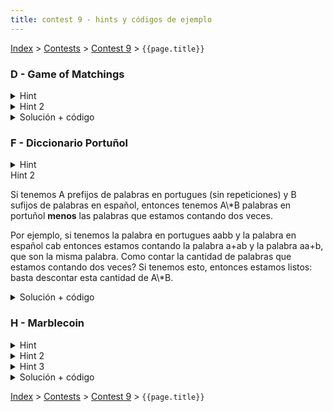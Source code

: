 ```yaml
---
title: contest 9 - hints y códigos de ejemplo
---
```


[Index](../index) > [Contests](../contests) > [Contest 9](../contests#contest-9) > ```{{page.title}}```

### D - Game of Matchings

<details> 
  <summary>Hint</summary>   
  Si intentamos hacer un match en el string S a partir del i-esimo caracter, y logramos hacer match de j caracteres antes de fallar, entonces no necesitamos volver a la posicion (i+1) y hacer el match todo de nuevo. Podemos aprovechar la estructura del patron y el hecho que hicimos match de j caracteres para hacerlo mas eficiente.
</details>
<details> 
  <summary>Hint 2</summary>   
  Hay que modificar KMP de alguna manera para poder contar los matches en tiempo lineal.
</details>
<details> 
  <summary>Solución + código</summary>
  <p>La solucion consiste en utilizar KMP, pero en lugar de hacer match revisando que los caracteres del patron y string sean iguales, lo que hay que hacer es:</p>

  <ol>
    <li>Leer un caracter del string</li>
    <li>Si el caracter no tiene asignado un numero, entonces revisar que el numero que toca leer en el patron no haya aparecido antes</li>
    <li>Si el caracter si tiene asignado un numero, entonces revisar que el numero que toca leer en el patron sea este mismo numero</li>
  </ol>

  <p>Si lo anterior se cumple, avanzar el match. Si no, entonces retroceder en el patron.</p>

  <p>Para revisar si un caracter tiene asignado un numero, basta computar para cada posicion i el indice de la aparicion anterior del caracter. Por ejemplo,
  para s=aabb computariamos el arreglo prev(s)=[-1,0,-1,2], donde -1 significa que no hemos visto ese caracter antes. Luego si estamos leyendo el caracter i-esimo del string s y lo queremos hacer match con el j-esimo numero del patron p, lo que hay que revisar es 
  </p>
  <ol>
    <li>Si i - prev(s)[i] > j, entonces hay que revisar que prev(p)[j]==-1</li>
    <li>En otro caso, hay que revisar que p[j - (i - prev(s)[i])] == p[j]</li>
  </ol>
  <a href="https://github.com/ProgramacionCompetitivaPUC/IIC2553-2019-2/blob/master/code_samples/contest9/D_game_of_matchings.cpp">Código de ejemplo</a>
</details>

### F - Diccionario Portuñol

<details> 
  <summary>Hint</summary>
  <p>
  Que estructura de datos se puede utilizar para enumerar/contar todos los prefijos de un conjunto de strings sin repeticiones?
  </p><p>
  Podemos utilizar esta misma estructura para enumerar/contar los sufijos de un conjunto de strings.
  </p>
</details>
  <summary>Hint 2</summary>
  <p>
  Si tenemos A prefijos de palabras en portugues (sin repeticiones) y B sufijos de palabras en español, entonces tenemos A\*B palabras en portuñol <strong>menos</strong> las palabras que estamos contando dos veces.
  </p><p>
  Por ejemplo, si tenemos la palabra en portugues aabb y la palabra en español cab entonces estamos contando la palabra a+ab y la palabra aa+b, que son la misma palabra. Como contar la cantidad de palabras que estamos contando dos veces? Si tenemos esto, entonces estamos listos: basta descontar esta cantidad de A\*B.
  </p>
</details>
<details> 
  <summary>Solución + código</summary>
  <p>
  Si contamos una palabra dos veces, es porque hay un prefijo de largo mayor a 1 de una palabra en portugues que termina en un caracter c y un sufijo de largo mayor a 1 de una palabra en español que empieza en ese mismo caracter c.
  </p><p>
  Por ejemplo, si tenemos un prefijo qwe y un sufijo ert, entonces vamos a contar qw+ert y qwe+rt.
  </p><p>
  Por lo tanto, por cada caracter c, hay que sumar la cantidad de prefijos de largo mayor a 1 en portugues que terminan en c y la cantidad de sufijos de largo mayor a 1 en español que empiezan con c, y descontar el producto del contador.
  </p><p>
  En otras palabras, hay que computar A\*B-sum_c((\# prefijos que terminan en c)*(\# sufijos que empiezan con c)), donde A y B estan definidos en el hint 2.
  </p><p>
  Para poder contar estas cosas de manera eficiente se pueden utilizar tries.
  </p><p>
  <a href="https://github.com/ProgramacionCompetitivaPUC/IIC2553-2019-2/blob/master/code_samples/contest9/F_diccionario_portunol.cpp">Código de ejemplo</a>
  </p>
</details>


### H - Marblecoin

<details> 
  <summary>Hint</summary>
  Podemos ver los marbles que sacamos como un numero en base 365. Si queremos minimizar este numero, es mas importante minimizar los digitos mas significativos.
</details>
<details>
  <summary>Hint 2</summary>
  <p>
  Si un dia los topes de los stacks son todos distintos, entonces podemos codiciosamente sacar el marble de menor valor, y esta decision es optima.
  </p><p>
  Si el minimo valor se repite en varios stacks, tambien existe un criterio que nos permite sacar un marble codiciosamente y armar una solucion optima. Cual es este criterio?
  </p>
</details>
<details>
  <summary>Hint 3</summary>
  <p>
  El criterio optimo es siempre sacar un marble del stack lexicograficamente menor, con la excepcion de que si un stack es prefijo de otro, entonces preferimos el stack mas grande.
  </p><p>
  Una manera de ver esto es: tenemos que sacar un marble de valor minimo. De entre los stacks que tienen este valor minimo en el tope, queremos sacar del stack que tiene valores mas pequenos a continuacion de este marble.
  </p>
  <p>Para poder elegir el stack lexicograficamente menor sin tener que preocuparse del tamaño de los stacks, podemos agregar un marble de valor infinito en la base de cada stack. Como elegir eficientemente el stack lexicograficamente menor en cada paso?</p>
</details>
<details> 
  <summary>Solución + código</summary>
  <p>
  Lo que podemos hacer es concatenar todos los stacks, separandolos por un valor mayor a cualquier marble (por ejemplo, el valor 301). Sea C esta concatenacion de los stacks, y sean s_1,s_2,...,s_n las posiciones de inicio de cada stack en C. Luego computemos el suffix array de C.
  </p>
  <p>
  El menor stack lexicograficamente es el stack i tal que rank[s_i] es minimo. Para poder calcular el minimo eficientemente lo que podemos hacer es mantener un heap que inicialmente llenamos con pares (rank[s_i], s_i).
  </p>
  <p>
  Luego mientras el heap no este vacio hay que sacar el minimo par (rank[idx], idx) del heap, agregar C[idx] al conjunto de marbles que hemos sacado, y luego agregar (rank[idx+1],idx+1) a la priority queue si C[idx+1]!=301 (que indicaria que acabamos este stack).
  </p>
  <p>
  Una vez que sacamos todos los marbles solo queda computar la cantidad de impuestos que hay que pagar.
  </p>
  <a href="https://github.com/ProgramacionCompetitivaPUC/IIC2553-2019-2/blob/master/code_samples/contest9/H_marblecoin.cpp">Código de ejemplo</a>
  </p>
</details>

<!-- <details> 
  <summary>Hint</summary>   
</details>
<details> 
  <summary>Solución + código</summary>
  <a href="">Código de ejemplo</a>
</details> -->

[Index](../index) > [Contests](../contests) > [Contest 9](../contests#contest-9) > ```{{page.title}}```
